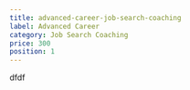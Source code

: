 ```yaml
---
title: advanced-career-job-search-coaching
label: Advanced Career
category: Job Search Coaching
price: 300
position: 1
---
```

dfdf
